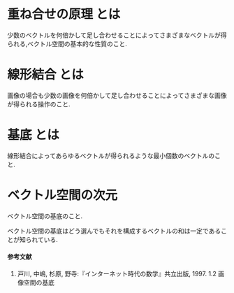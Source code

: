# 重ね合せの原理 とは
少数のベクトルを何倍かして足し合わせることによってさまざまなベクトルが得られる,ベクトル空間の基本的な性質のこと.

# 線形結合 とは
画像の場合も少数の画像を何倍かして足し合わせることによってさまざまな画像が得られる操作のこと.

# 基底 とは
線形結合によってあらゆるベクトルが得られるような最小個数のベクトルのこと.

# ベクトル空間の次元
ベクトル空間の基底のこと.

ベクトル空間の基底はどう選んでもそれを構成するベクトルの和は一定であることが知られている.

#### 参考文献
1) 戸川, 中嶋, 杉原, 野寺:『インターネット時代の数学』共立出版, 1997. 1.2 画像空間の基底
